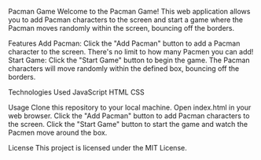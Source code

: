 Pacman Game
Welcome to the Pacman Game! This web application allows you to add Pacman characters to the screen and start a game where the Pacman moves randomly within the screen, bouncing off the borders.

Features
Add Pacman: Click the "Add Pacman" button to add a Pacman character to the screen. There's no limit to how many Pacmen you can add!
Start Game: Click the "Start Game" button to begin the game. The Pacman characters will move randomly within the defined box, bouncing off the borders.

Technologies Used
JavaScript
HTML
CSS

Usage
Clone this repository to your local machine.
Open index.html in your web browser.
Click the "Add Pacman" button to add Pacman characters to the screen.
Click the "Start Game" button to start the game and watch the Pacmen move around the box.

License
This project is licensed under the MIT License. 
